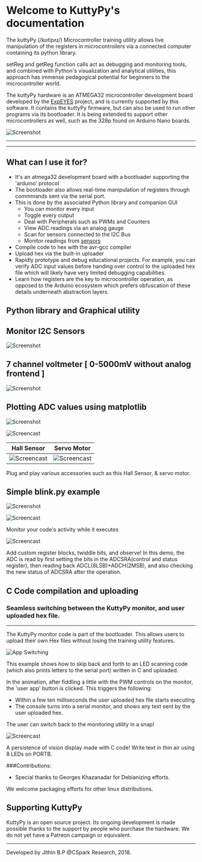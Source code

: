 # Welcome to KuttyPy's documentation

The kuttyPy (/kʊtipʌɪ/) Microcontroller training utility allows live manipulation of the registers in microcontrollers via a connected computer containing its python library.

setReg and getReg function calls act as debugging and monitoring tools, and combined with Python's visualization 
and analytical utilities, this approach has immense pedagogical potential for beginners to the microcontroller world. 

The kuttyPy hardware is an ATMEGA32 microcontroller development board developed by the [ExpEYES](http://expeyes.in) project, and is currently supported by this software. It contains the kuttyPy firmware, but can also be used to run other programs via its bootloader.
It is being extended to support other microcontrollers as well, such as the 328p found on Arduino Nano boards.

![Screenshot](images/main.gif?raw=true "Recording of the User Interface")

---



---
## What can I use it for?

+ It's an atmega32 development board with a bootloader supporting the 'arduino' protocol
+ The bootloader also allows real-time manipulation of registers through commmands sent via the serial port.
+ This is done by the associated Python library and companion GUI
    + You can monitor every input
    + Toggle every output
    + Deal with Peripherals such as PWMs and Counters
    + View ADC readings via an analog gauge
    + Scan for sensors connected to the I2C Bus
    + Monitor readings from [sensors](sensors)
+ Compile code to hex with the avr-gcc compiler
+ Upload hex via the built-in uploader
+ Rapidly prototype and debug educational projects. For example, you can verify ADC input values before handing over control to the uploaded hex file which will likely have very limited debugging capabilities.
+ Learn how registers are the key to microcontroller operation, as opposed to the Arduino ecosystem which prefers obfuscation of these details underneath abstraction layers.

## Python library and Graphical utility

## Monitor I2C Sensors

![Screenshot](images/mpu6050.gif?raw=true "6 DOF inertial measurement unit MPU6050")

## 7 channel voltmeter [ 0-5000mV without analog frontend ]
![Screenshot](images/voltmeter.gif?raw=true "Voltmeter")

## Plotting ADC values using matplotlib
![Screenshot](images/code.gif?raw=true "Recording of the ADC logging example")

![Screencast](images/monitor.gif?raw=true "Monitor your code!")

Hall Sensor|Servo Motor
---|---
![Screencast](images/hall_sensor.webp?raw=true "Hall sensor!") | ![Screencast](/docs/servo_motor.webp?raw=true "Hall sensor!")

Plug and play various accessories such as this Hall Sensor, & servo motor.

## Simple blink.py example
![Screenshot](images/blink.gif?raw=true "Write Python code to blink all of PORT D")

![Screencast](images/monitor.gif?raw=true "Monitor your code!")

Monitor your code's activity while it executes

![Screencast](images/custom_registers.gif?raw=true "Add Register widgets, twiddle bits, and see what happens!")

Add custom register blocks, twiddle bits, and observe!
In this demo, the ADC is read by first setting the bits in the ADCSRA(control and status register), then reading back ADCL(8LSB)+ADCH(2MSB), and also checking the new status of ADCSRA after the operation.

## C Code compilation and uploading

### Seamless switching between the KuttyPy monitor, and user uploaded hex file.
---
The KuttyPy monitor code is part of the bootloader. This allows users to upload their own Hex files without losing the training utility features.

![App Switching](images/switch.gif?raw=true "App Switching")

This example shows how to skip back and forth to an LED scanning code (which also prints letters to the serial port) written in C and uploaded.

In the animation, after fiddling a little with the PWM controls on the monitor, the 'user app' button is clicked. This triggers the following:
+ Within a few ten milliseconds the user uploaded hex file starts executing
+ The console turns into a serial monitor, and shows any text sent by the user uploaded hex.

The user can switch back to the monitoring utility in a snap!

![Screencast](images/pov_display.webp?raw=true "POV display!")

A persistence of vision display made with C code! Write text in thin air using 8 LEDs on PORTB.



###Contributions:
+ Special thanks to Georges Khazanadar for Debianizing efforts.

We welcome packaging efforts for other linux distributions.

## Supporting KuttyPy

KuttyPy is an open source project. Its ongoing development is made possible thanks to the support by 
people who purchase the hardware. We do not yet have a Patreon campaign or equivalent.

---
Developed by Jithin B.P @CSpark Research, 2018. 
